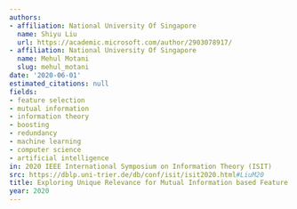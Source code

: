 ```yaml
---
authors:
- affiliation: National University Of Singapore
  name: Shiyu Liu
  url: https://academic.microsoft.com/author/2903078917/
- affiliation: National University Of Singapore
  name: Mehul Motani
  slug: mehul_motani
date: '2020-06-01'
estimated_citations: null
fields:
- feature selection
- mutual information
- information theory
- boosting
- redundancy
- machine learning
- computer science
- artificial intelligence
in: 2020 IEEE International Symposium on Information Theory (ISIT)
src: https://dblp.uni-trier.de/db/conf/isit/isit2020.html#LiuM20
title: Exploring Unique Relevance for Mutual Information based Feature Selection
year: 2020
---
```

